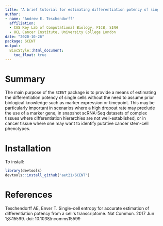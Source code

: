 ```yaml
---
title: "A brief tutorial for estimating differentiation potency of single cells using SCENT and CCAT"
author:
- name: "Andrew E. Teschendorff"
  affiliation: 
  - CAS Key Lab of Computational Biology, PICB, SINH
  - UCL Cancer Institute, University College London
date: "2020-10-26"
package: SCENT
output:
  BiocStyle::html_document:
    toc_float: true
---
```

  


# Summary

The main purpose of the `SCENT` package is to provide a means of estimating the differentiation potency of single cells without the need to assume prior biological knowledge such as marker expression or timepoint. This may be particularly important in scenarios where a high dropout rate may preclude the use of a marker gene, in snapshot scRNA-Seq datasets of complex tissues where differentiation hierarchies are not well-established, or in cancer tissue where one may want to identify putative cancer stem-cell phenotypes.

# Installation

To install:

```r
library(devtools)
devtools::install_github("aet21/SCENT")
```


# References

Teschendorff AE, Enver T.  Single-cell entropy for accurate estimation of differentiation potency from a cell's transcriptome. Nat Commun. 2017 Jun 1;8:15599. doi: 10.1038/ncomms15599


 
